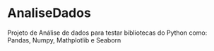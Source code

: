 # AnaliseDados
Projeto de Análise de dados para testar bibliotecas do Python como: Pandas, Numpy, Mathplotlib e Seaborn
